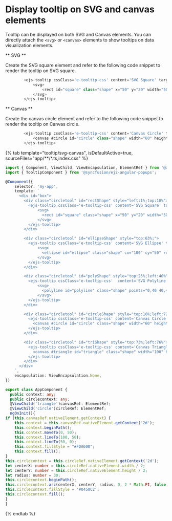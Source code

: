 # Display tooltip on SVG and canvas elements

Tooltip can be displayed on both SVG and Canvas elements. You can directly attach the `<svg>` or `<canvas>` elements to show tooltips on data visualization elements.

** SVG **

Create the SVG square element and refer to the following code snippet to render the tooltip on SVG square.

```typescript
        <ejs-tooltip cssClass='e-tooltip-css' content='SVG Square' target='#square'>
            <svg>
                <rect id="square" class="shape" x="50" y="20" width="50" height="50" style="fill:#FDA600;stroke:none;stroke-width:5;stroke-opacity:0.9" />
            </svg>
        </ejs-tooltip>
```

** Canvas **

Create the canvas circle element and refer to the following code snippet to render the tooltip on Canvas circle.

```typescript
        <ejs-tooltip cssClass='e-tooltip-css' content='Canvas Circle' target='#circle'>
            <canvas #circle id="circle" class="shape" width="60" height="60"></canvas>
        </ejs-tooltip>
```

{% tab template="tooltip/svg-canvas", isDefaultActive=true, sourceFiles="app/**/*.ts,index.css"  %}

```typescript
import { Component, ViewChild, ViewEncapsulation, ElementRef } from '@angular/core';
import { TooltipComponent } from '@syncfusion/ej2-angular-popups';

@Component({
    selector: 'my-app',
    template: `
      <div id="box">
        <div class="circletool" id="rectShape" style="left:1%;top:10%">
          <ejs-tooltip cssClass='e-tooltip-css' content='SVG Square' target='#square'>
              <svg>
                <rect id="square" class="shape" x="50" y="20" width="50" height="50" style="fill:#FDA600;stroke:none;stroke-width:5;stroke-opacity:0.9" />
              </svg>
          </ejs-tooltip>
        </div>

        <div class="circletool" id="ellipseShape" style="top:63%;">
          <ejs-tooltip cssClass='e-tooltip-css' content='SVG Ellipse' target='#ellipse'>
              <svg>
                <ellipse id="ellipse" class="shape" cx="100" cy="50" rx="20" ry="40" style="fill:#0450C2;stroke:none;stroke-width:2" />
              </svg>
          </ejs-tooltip>
        </div>

        <div class="circletool" id="polyShape" style="top:25%;left:40%">
          <ejs-tooltip cssClass='e-tooltip-css'  content='SVG Polyline' target='#polyline'>
              <svg>
                <polyline id="polyline" class="shape" points="0,40 40,40 40,80 80,80 80,120 120,120 120,160" style="fill:#ffffff;stroke:#0450C2;stroke-width:4" />
              </svg>
          </ejs-tooltip>
        </div>

        <div class="circletool" id="circleShape" style="top:16%;left:72%">
          <ejs-tooltip cssClass='e-tooltip-css' content='Canvas Circle' target='#circle'>
            <canvas #circle id="circle" class="shape" width="60" height="60"></canvas>
          </ejs-tooltip>
        </div>

        <div class="circletool" id="triShape" style="top:73%;left:76%">
          <ejs-tooltip cssClass='e-tooltip-css' content='Canvas Triangle' target='#triangle'>
            <canvas #triangle id="triangle" class="shape" width="100" height="50"></canvas>
          </ejs-tooltip>
        </div>
      </div>
    `,
    encapsulation: ViewEncapsulation.None,
})

export class AppComponent {
  public context: any;
  public circlecontext: any;
  @ViewChild('triangle')canvasRef: ElementRef;
  @ViewChild('circle')circleRef: ElementRef;
  ngOnInit(){
if (this.canvasRef.nativeElement.getContext) {
    this.context = this.canvasRef.nativeElement.getContext('2d');
    this.context.beginPath();
    this.context.moveTo(0, 50);
    this.context.lineTo(100, 50);
    this.context.lineTo(50, 0);
    this.context.fillStyle = "#FDA600";
    this.context.fill();
}
this.circlecontext = this.circleRef.nativeElement.getContext('2d');
let centerX: number = this.circleRef.nativeElement.width / 2;
let centerY: number = this.circleRef.nativeElement.height / 2;
let radius: number = 30;
this.circlecontext.beginPath();
this.circlecontext.arc(centerX, centerY, radius, 0, 2 * Math.PI, false);
this.circlecontext.fillStyle = '#0450C2';
this.circlecontext.fill();
}
}

```

{% endtab %}

